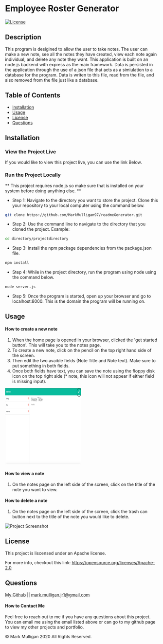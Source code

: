 # Employee Roster Generator

[![License](https://img.shields.io/badge/License-Apache%202.0-blue.svg)](https://opensource.org/licenses/Apache-2.0)

## Description 
This program is desigined to allow the user to take notes.  The user can make a new note, see all the notes they have created, view each note again individual, and delete any note they want.  This application is built on an node.js backend with express as the main framework.  Data is persisted in the application through the use of a json file that acts as a simiulation to a database for the program.  Data is writen to this file, read from the file, and also removed from the file just like a database.  

## Table of Contents
  
* [Installation](#installation)
* [Usage](#usage)
* [License](#license)
* [Questions](#questions)
  
  
## Installation
### View the Project Live
If you would like to view this project live, you can use the link Below.

### Run the Project Locally
** This project requires node.js so make sure that is installed on your system before doing anything else. **

* Step 1: Navigate to the directory you want to store the project. Clone this your repository to your local computer using the command below. 
```bash
git clone https://github.com/MarkMulligan97/readmeGenerator.git
```

* Step 2: Use the command line to navigate to the directory that you cloned the project.
Example:
```bash
cd directory/projectdirectory
```

* Step 3: Install the npm package dependencies from the package.json file.
```bash
npm install
```

* Step 4: While in the project directory, run the program using node using the command below.
```bash
node server.js
```

* Step 5: Once the program is started, open up your browser and go to localhost:8000.  This is the domain the program will be running on.  

## Usage 
#### How to create a new note
1.  When the home page is opened in your browser, clicked the 'get started button'.  This will take you to the notes page.
2.  To create a new note, click on the pencil on the top right hand side of the screen.  
3.  Then edit the two avaible fields (Note Title and Note text).  Make sure to put something in both fields.  
4.  Once both fields have text, you can save the note using the floppy disk icon on the top right side (* note, this icon will not appear if either field is missing input).

<img src="./images/createNoteExample.png" alt="location of create note button" width="250px" height="250px">

#### How to view a note
1.  On the notes page on the left side of the screen, click on the title of the note you want to view.

#### How to delete a note
1.  On the notes page on the left side of the screen, click the trash can button next to the title of the note you would like to delete. 

![Project Screenshot](./images/employeeGeneratorTop.png)

## License
This project is liscensed under an Apache license.

For more info, checkout this link:
https://opensource.org/licenses/Apache-2.0

## Questions
[My Github](https://github.com/MarkMulligan97) || mark.mulligan.jr1@gmail.com

#### How to Contact Me
Feel free to reach out to me if you have any questions about this project.  You can email me using the email listed above or can go to my github page to view my other projects and portfolio.

© Mark Mulligan 2020 All Rights Reserved.